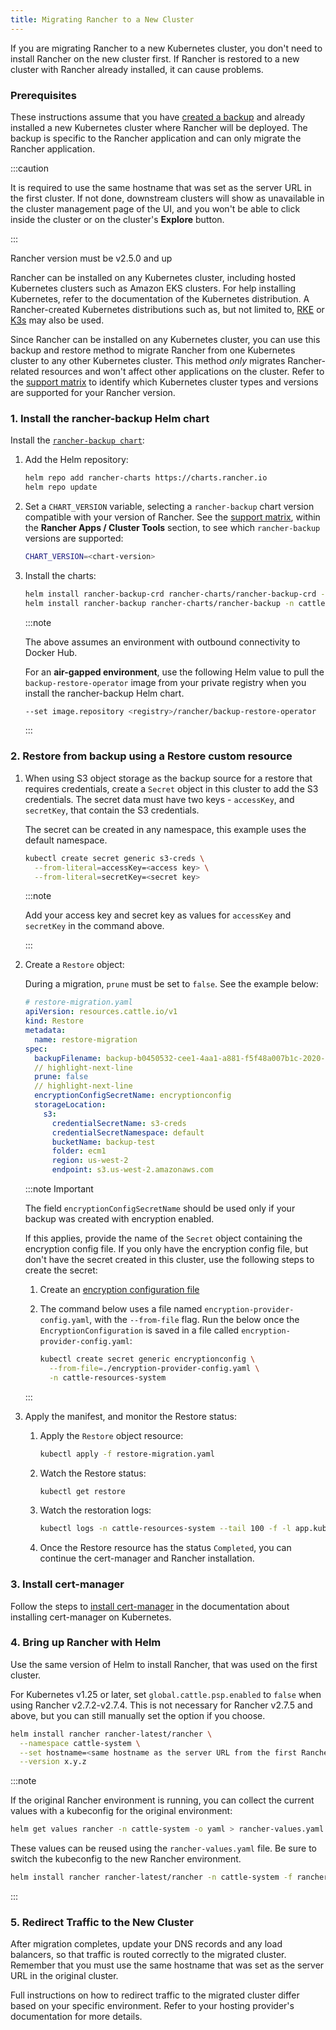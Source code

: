 ```yaml
---
title: Migrating Rancher to a New Cluster
---
```


<head>
  <link rel="canonical" href="https://ranchermanager.docs.rancher.com/how-to-guides/new-user-guides/backup-restore-and-disaster-recovery/migrate-rancher-to-new-cluster"/>
</head>

If you are migrating Rancher to a new Kubernetes cluster, you don't need to install Rancher on the new cluster first. If Rancher is restored to a new cluster with Rancher already installed, it can cause problems.

### Prerequisites

These instructions assume that you have [created a backup](back-up-rancher.md) and  already installed a new Kubernetes cluster where Rancher will be deployed. The backup is specific to the Rancher application and can only migrate the Rancher application.

:::caution

It is required to use the same hostname that was set as the server URL in the first cluster. If not done, downstream clusters will show as unavailable in the cluster management page of the UI, and you won't be able to click inside the cluster or on the cluster's <b>Explore</b> button.

:::

Rancher version must be v2.5.0 and up

Rancher can be installed on any Kubernetes cluster, including hosted Kubernetes clusters such as Amazon EKS clusters. For help installing Kubernetes, refer to the documentation of the Kubernetes distribution. A Rancher-created Kubernetes distributions such as, but not limited to, [RKE](https://rke.docs.rancher.com/installation) or [K3s](https://docs.k3s.io/installation) may also be used.

Since Rancher can be installed on any Kubernetes cluster, you can use this backup and restore method to migrate Rancher from one Kubernetes cluster to any other Kubernetes cluster. This method *only* migrates Rancher-related resources and won't affect other applications on the cluster. Refer to the [support matrix](https://www.suse.com/lifecycle/) to identify which Kubernetes cluster types and versions are supported for your Rancher version.

### 1. Install the rancher-backup Helm chart

Install the [`rancher-backup chart`](https://github.com/rancher/backup-restore-operator/tags):

  1. Add the Helm repository:

     ```bash
     helm repo add rancher-charts https://charts.rancher.io
     helm repo update
     ```

  1. Set a `CHART_VERSION` variable, selecting a `rancher-backup` chart version compatible with your version of Rancher. See the [support matrix](https://www.suse.com/suse-rancher/support-matrix/all-supported-versions), within the **Rancher Apps / Cluster Tools** section, to see which `rancher-backup` versions are supported:

     ```bash
     CHART_VERSION=<chart-version>
     ```

  1. Install the charts:
   
     ```bash
     helm install rancher-backup-crd rancher-charts/rancher-backup-crd -n cattle-resources-system --create-namespace --version $CHART_VERSION
     helm install rancher-backup rancher-charts/rancher-backup -n cattle-resources-system --version $CHART_VERSION
     ```

     :::note

     The above assumes an environment with outbound connectivity to Docker Hub.

     For an **air-gapped environment**, use the following Helm value to pull the `backup-restore-operator` image from your private registry when you install the rancher-backup Helm chart.

     ```bash
     --set image.repository <registry>/rancher/backup-restore-operator
     ```

     :::

### 2. Restore from backup using a Restore custom resource

1. When using S3 object storage as the backup source for a restore that requires credentials, create a `Secret` object in this cluster to add the S3 credentials. The secret data must have two keys - `accessKey`, and `secretKey`, that contain the S3 credentials.

   The secret can be created in any namespace, this example uses the default namespace.

   ```bash
   kubectl create secret generic s3-creds \
     --from-literal=accessKey=<access key> \
     --from-literal=secretKey=<secret key>
   ```

   :::note

   Add your access key and secret key as values for `accessKey` and `secretKey` in the command above.

   :::

1. Create a `Restore` object:

   During a migration, `prune` must be set to `false`. See the example below:

   ```yaml
   # restore-migration.yaml
   apiVersion: resources.cattle.io/v1
   kind: Restore
   metadata:
     name: restore-migration
   spec:
     backupFilename: backup-b0450532-cee1-4aa1-a881-f5f48a007b1c-2020-09-15T07-27-09Z.tar.gz
     // highlight-next-line
     prune: false
     // highlight-next-line
     encryptionConfigSecretName: encryptionconfig
     storageLocation:
       s3:
         credentialSecretName: s3-creds
         credentialSecretNamespace: default
         bucketName: backup-test
         folder: ecm1
         region: us-west-2
         endpoint: s3.us-west-2.amazonaws.com
   ```

   :::note Important

   The field `encryptionConfigSecretName` should be used only if your backup was created with encryption enabled.

   If this applies, provide the name of the `Secret` object containing the encryption config file. If you only have the encryption config file, but don't have the secret created in this cluster, use the following steps to create the secret:

   1. Create an [encryption configuration file](../../../reference-guides/backup-restore-configuration/backup-configuration.md#encryption)
   1. The command below uses a file named `encryption-provider-config.yaml`, with the `--from-file` flag. Run the below once the `EncryptionConfiguration` is saved in a file called `encryption-provider-config.yaml`:

      ```bash
      kubectl create secret generic encryptionconfig \
        --from-file=./encryption-provider-config.yaml \
        -n cattle-resources-system
      ```

   :::

1. Apply the manifest, and monitor the Restore status:
   1. Apply the `Restore` object resource:

      ```bash
      kubectl apply -f restore-migration.yaml
      ```

   1. Watch the Restore status:
      ```bash
      kubectl get restore
      ```

   1. Watch the restoration logs:
      ```bash
      kubectl logs -n cattle-resources-system --tail 100 -f -l app.kubernetes.io/instance=rancher-backup
      ```

   1. Once the Restore resource has the status `Completed`, you can continue the cert-manager and Rancher installation.

### 3. Install cert-manager

Follow the steps to [install cert-manager](../../../getting-started/installation-and-upgrade/install-upgrade-on-a-kubernetes-cluster/install-upgrade-on-a-kubernetes-cluster.md#4-install-cert-manager) in the documentation about installing cert-manager on Kubernetes.

### 4. Bring up Rancher with Helm

Use the same version of Helm to install Rancher, that was used on the first cluster.

For Kubernetes v1.25 or later, set `global.cattle.psp.enabled` to `false` when using Rancher v2.7.2-v2.7.4. This is not necessary for Rancher v2.7.5 and above, but you can still manually set the option if you choose.

```bash
helm install rancher rancher-latest/rancher \
  --namespace cattle-system \
  --set hostname=<same hostname as the server URL from the first Rancher server> \
  --version x.y.z
```

:::note

If the original Rancher environment is running, you can collect the current values with a kubeconfig for the original environment:

```bash
helm get values rancher -n cattle-system -o yaml > rancher-values.yaml
```

These values can be reused using the `rancher-values.yaml` file. Be sure to switch the kubeconfig to the new Rancher environment.

```bash
helm install rancher rancher-latest/rancher -n cattle-system -f rancher-values.yaml --version x.y.z
```

:::

### 5. Redirect Traffic to the New Cluster

After migration completes, update your DNS records and any load balancers, so that traffic is routed correctly to the migrated cluster. Remember that you must use the same hostname that was set as the server URL in the original cluster.

Full instructions on how to redirect traffic to the migrated cluster differ based on your specific environment. Refer to your hosting provider's documentation for more details.
